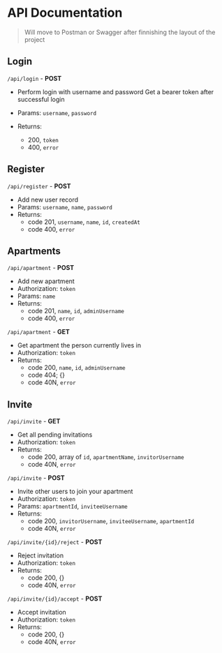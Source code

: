# API Documentation

> Will move to Postman or Swagger after finnishing the layout of the project

## Login

`/api/login` - **POST**

- Perform login with username and password
  Get a bearer token after successful login

- Params: `username`, `password`
- Returns:
  - 200, `token`
  - 400, `error`

## Register

`/api/register` - **POST**

- Add new user record
- Params: `username`, `name`, `password`
- Returns:
  - code 201, `username`, `name`, `id`, `createdAt`
  - code 400, `error`

## Apartments

`/api/apartment` - **POST**

- Add new apartment
- Authorization: `token`
- Params: `name`
- Returns:
  - code 201, `name`, `id`, `adminUsername`
  - code 400, `error`

`/api/apartment` - **GET**

- Get apartment the person currently lives in
- Authorization: `token`
- Returns:
  - code 200, `name`, `id`, `adminUsername`
  - code 404; {}
  - code 40N, `error`

## Invite

`/api/invite` - **GET**

- Get all pending invitations
- Authorization: `token`
- Returns:
  - code 200, array of `id`, `apartmentName`, `invitorUsername`
  - code 40N, `error`

`/api/invite` - **POST**

- Invite other users to join your apartment
- Authorization: `token`
- Params: `apartmentId`, `inviteeUsername`
- Returns:
  - code 200, `invitorUsername`, `inviteeUsername`, `apartmentId`
  - code 40N, `error`

`/api/invite/{id}/reject` - **POST**

- Reject invitation
- Authorization: `token`
- Returns:
  - code 200, {}
  - code 40N, `error`

`/api/invite/{id}/accept` - **POST**

- Accept invitation
- Authorization: `token`
- Returns:
  - code 200, {}
  - code 40N, `error`
